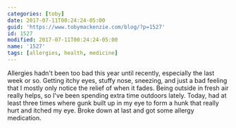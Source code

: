 ```yaml
---
categories: [toby]
date: 2017-07-11T00:24:24-05:00
guid: 'https://www.tobymackenzie.com/blog/?p=1527'
id: 1527
modified: 2017-07-11T00:24:24-05:00
name: '1527'
tags: [allergies, health, medicine]
---
```


Allergies hadn't been too bad this year until recently, especially the last week or so.<!--more-->  Getting itchy eyes, stuffy nose, sneezing, and just a bad feeling that I mostly only notice the relief of when it fades.  Being outside in fresh air really helps, so I've been spending extra time outdoors lately.  Today, had at least three times where gunk built up in my eye to form a hunk that really hurt and itched my eye.  Broke down at last and got some allergy medication.
